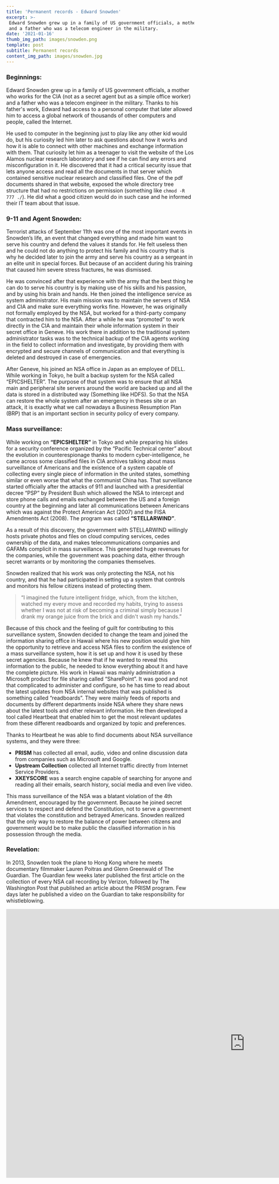 ```yaml
---
title: 'Permanent records - Edward Snowden'
excerpt: >-
 Edward Snowden grew up in a family of US government officials, a mother who works for the CIA (not as a secret agent but as a simple office worker) 
 and a father who was a telecom engineer in the military. 
date: '2021-01-16'
thumb_img_path: images/snowden.png
template: post
subtitle: Permanent records
content_img_path: images/snowden.jpg
---
```



### Beginnings: 

Edward Snowden grew up in a family of US government officials, a mother who works for the CIA (not as a secret agent but as a simple office worker) and a father who was a telecom engineer in the military. Thanks to his father's work, Edward had access to a personal computer that later allowed him to access a global network of thousands of other computers and people, called the Internet. 

He used to computer in the beginning just to play like any other kid would do, but his curiosity led him later to ask questions about how it works and how it is able to connect with other machines and exchange information with them. 
That curiosity let him as a teenager to visit the website of the Los Alamos nuclear research laboratory and see if he can find any errors and misconfiguration in it. He discovered that it had a critical security issue that lets anyone access and read all the documents in that server which contained sensitive nuclear research and classified files. One of the pdf documents shared in that website, exposed the whole directory tree structure that had no restrictions on permission (something like `chmod -R 777 ./`). He did what a good citizen would do in such case and he informed their IT team about that issue. 

### 9-11 and Agent Snowden: 

Terrorist attacks of September 11th  was one of the most important  events in Snowden’s life, an event that changed everything and made him want to serve his country and defend the values it stands for. He felt useless then and he could not do anything to protect his family and his country that is why he decided later to join the army and serve his country as a sergeant in an elite unit in special forces. But because of an accident during his training that caused him severe stress fractures, he was dismissed. 

He was convinced after that experience with the army that the best thing he can do to serve his country is by making use of his skills and his passion, and by using his brain and hands. He then joined the intelligence service as system administrator. His main mission was to maintain the servers of NSA and CIA and make sure everything works fine. 
However, he was originally not formally employed by the NSA, but worked for a third-party company that contracted him to the NSA.  After a while he was “promoted” to work directly in the CIA and maintain their whole information system in their secret office in Geneve. His work there in addition to the traditional system administrator tasks was to the technical backup of the CIA agents working in the field to collect information and investigate, by providing them with encrypted and secure channels of communication and that everything is deleted and destroyed in case of emergencies.

After Geneve, his joined an NSA office in Japan as an employee of DELL. While working in Tokyo, he built a backup system for the NSA called “EPICSHELTER”. The purpose of that system was to ensure that all NSA main and peripheral site servers around the world are backed up and all the data is stored in a distributed way (Something like HDFS). So that the NSA can restore the whole system after an emergency in theses site or an attack, it is exactly what we call nowadays a Business Resumption Plan (BRP) that is an important section in security policy of every company.

### Mass surveillance:

While working on **“EPICSHELTER”** in Tokyo and while preparing his slides for a security conference organized by the “Pacific Technical center” about the evolution in counterespionage thanks to modern cyber-intelligence, he came across some classified files in CIA archives talking about mass surveillance of Americans and the existence of a system capable of collecting every single piece of information in the united states, something similar or even worse that what the communist China has.
That surveillance started officially after the attacks of 911 and launched with a presidential decree “PSP” by President Bush which allowed the NSA to intercept and store phone calls and emails exchanged between the US and a foreign country at the beginning and later all communications between Americans which was against the Protect American Act (2007) and the FISA Amendments Act (2008). The program was called **“STELLARWIND”**.

As a result of this discovery, the government with STELLARWIND willingly hosts private photos and files on cloud computing services, cedes ownership of the data, and makes telecommunications companies and GAFAMs complicit in mass surveillance. This generated huge revenues for the companies, while the government was poaching data, either through secret warrants or by monitoring the companies themselves.

Snowden realized that his work was only protecting the NSA, not his country, and that he had participated in setting up a system that controls and monitors his fellow citizens instead of protecting them.
> “I imagined the future intelligent fridge, which, from the kitchen, watched my every move and recorded my habits, trying to assess whether I was not at risk of becoming a criminal simply because I drank my orange juice from the brick and didn't wash my hands.” 

Because of this chock and the feeling of guilt for contributing to this surveillance system, Snowden decided to change the team and joined the information sharing office in Hawaii where his new position would give him the opportunity to retrieve and access NSA files to confirm the existence of a mass surveillance system, how it is set up and how it is used by these secret agencies. Because he knew that if he wanted to reveal this information to the public, he needed to know everything about it and have the complete picture. 
His work in Hawaii was mainly administration a Microsoft product for file sharing called “SharePoint”. It was good and not that complicated to administer and configure, so he has time to read about the latest updates from NSA internal websites that was published is something called “readboards”. They were mainly feeds of reports and documents by different departments inside NSA where they share news about the latest tools and other relevant information. He then developed a tool called Heartbeat that enabled him to get the most relevant updates from these different readboards and organized by topic and preferences.

Thanks to Heartbeat he was able to find documents about NSA surveillance systems, and they were three: 
- **PRISM** has collected all email, audio, video and online discussion data from companies such as Microsoft and Google.
- **Upstream Collection** collected all Internet traffic directly from Internet Service Providers.
- **XKEYSCORE** was a search engine capable of searching for anyone and reading all their emails, search history, social media and even live video.

This mass surveillance of the NSA was a blatant violation of the 4th Amendment, encouraged by the government. Because he joined secret services to respect and defend the Constitution, not to serve a government that violates the constitution and betrayed Americans. Snowden realized that the only way to restore the balance of power between citizens and government would be to make public the classified information in his possession through the media.

### Revelation:

In 2013, Snowden took the plane to Hong Kong where he meets documentary filmmaker Lauren Poitras and Glenn Greenwald of The Guardian. The Guardian few weeks later published the first article on the collection of every NSA call recording by Verizon, followed by The Washington Post that published an article about the PRISM program.  Few days later he published a video on the Guardian to take responsibility for whistleblowing.

<iframe width="1280" height="720" src="https://www.youtube.com/embed/0hLjuVyIIrs" frameborder="0" allow="accelerometer; autoplay; clipboard-write; encrypted-media; gyroscope; picture-in-picture" allowfullscreen></iframe>


